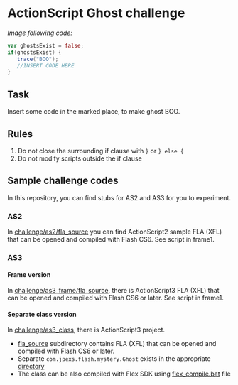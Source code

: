 # ActionScript Ghost challenge


*Image following code:*

```actionscript
var ghostsExist = false;
if(ghostsExist) {
   trace("BOO");
   //INSERT CODE HERE
}
```

## Task
Insert some code in the marked place, to make ghost BOO.

## Rules
1) Do not close the surrounding if clause with `}` or `} else {`
2) Do not modify scripts outside the if clause 


## Sample challenge codes
In this repository, you can find stubs for AS2 and AS3 for you to experiment.

### AS2
In [challenge/as2/fla_source](challenge/as2/fla_source) you can find ActionScript2 sample FLA (XFL) that
can be opened and compiled with Flash CS6.
See script in frame1.

### AS3

#### Frame version
In [challenge/as3_frame/fla_source](challenge/as3_frame/fla_source), there is ActionScript3 FLA (XFL) that
can be opened and compiled with Flash CS6 or later.
See script in frame1.
 
#### Separate class version
In [challenge/as3_class](challenge/as3_class), there is ActionScript3 project.
* [fla_source](challenge/as3_class/fla_source) subdirectory contains FLA (XFL) that can be opened and compiled with Flash CS6 or later.
* Separate `com.jpexs.flash.mystery.Ghost` exists in the appropriate [directory](challenge/as3_class/com/jpexs/flash/mystery)
* The class can be also compiled with Flex SDK using [flex_compile.bat](challenge/as3_class/flex_compile.bat) file


